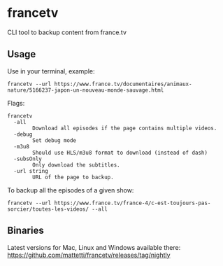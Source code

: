 # francetv

CLI tool to backup content from france.tv

## Usage

Use in your terminal, example:

`francetv --url https://www.france.tv/documentaires/animaux-nature/5166237-japon-un-nouveau-monde-sauvage.html`

Flags:

```
francetv
  -all
        Download all episodes if the page contains multiple videos.
  -debug
        Set debug mode
  -m3u8
        Should use HLS/m3u8 format to download (instead of dash)
  -subsOnly
        Only download the subtitles.
  -url string
        URL of the page to backup.
```

To backup all the episodes of a given show:

`francetv --url https://www.france.tv/france-4/c-est-toujours-pas-sorcier/toutes-les-videos/ --all`

## Binaries

Latest versions for Mac, Linux and Windows available there: https://github.com/mattetti/francetv/releases/tag/nightly
